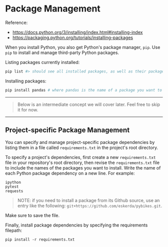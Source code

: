 # Package Management

Reference:

  + https://docs.python.org/3/installing/index.html#installing-index
  + https://packaging.python.org/tutorials/installing-packages

When you install Python, you also get Python's package manager, `pip`. Use `pip` to install and manage third-party Python packages.

Listing packages currently installed:

```sh
pip list #> should see all installed packages, as well as their package dependencies
```

Installing packages:

```sh
pip install pandas # where pandas is the name of a package you want to install
```

<hr>

> Below is an intermediate concept we will cover later. Feel free to skip it for now.

<hr>

## Project-specific Package Management

You can specify and manage project-specific package dependencies by listing them in a file called `requirements.txt` in the project's root directory.

To specify a project's dependencies, first create a new `requirements.txt` file in your repository's root directory, then revise the `requirements.txt` file to include the names of the packages you want to install. Write the name of each Python package dependency on a new line. For example:

    ipython
    pytest
    requests

> NOTE: if you need to install a package from its Github source, use an entry like the following: `git+https://github.com/eskerda/pybikes.git`.

Make sure to save the file.

Finally, install package dependencies by specifying the requirements filepath:

```shell
pip install -r requirements.txt
```
